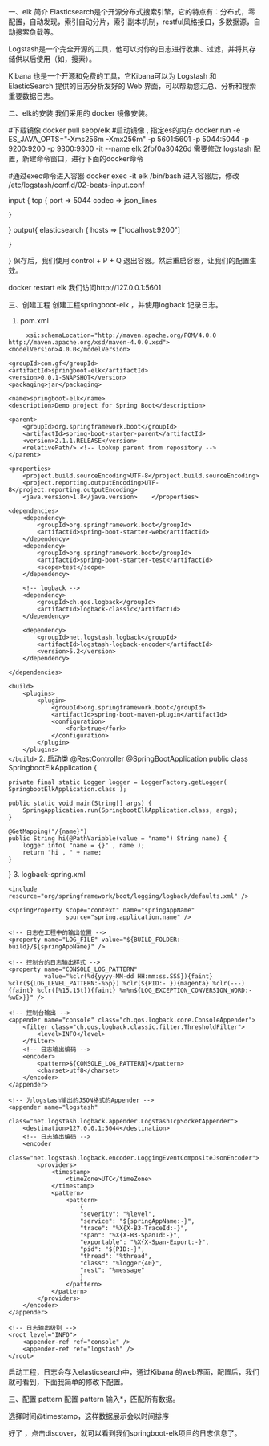 一、elk 简介
Elasticsearch是个开源分布式搜索引擎，它的特点有：分布式，零配置，自动发现，索引自动分片，索引副本机制，restful风格接口，多数据源，自动搜索负载等。

Logstash是一个完全开源的工具，他可以对你的日志进行收集、过滤，并将其存储供以后使用（如，搜索）。

Kibana 也是一个开源和免费的工具，它Kibana可以为 Logstash 和 ElasticSearch 提供的日志分析友好的 Web 界面，可以帮助您汇总、分析和搜索重要数据日志。

二、elk的安装
我们采用的 docker 镜像安装。

#下载镜像
docker pull sebp/elk
#启动镜像 , 指定es的内存
docker run -e ES_JAVA_OPTS="-Xms256m -Xmx256m" -p 5601:5601 -p 5044:5044 -p 9200:9200 -p 9300:9300 -it --name elk 2fbf0a30426d
需要修改 logstash 配置，新建命令窗口，进行下面的docker命令

#通过exec命令进入容器
docker exec -it elk /bin/bash
进入容器后，修改 /etc/logstash/conf.d/02-beats-input.conf

input {
    tcp {
        port => 5044
        codec => json_lines

    }

}
output{
    elasticsearch {
    hosts => ["localhost:9200"]

    }

}
保存后，我们使用 control + P + Q 退出容器。然后重启容器，让我们的配置生效。

docker restart elk
我们访问http://127.0.0.1:5601







三、创建工程
创建工程springboot-elk ，并使用logback 记录日志。

1. pom.xml
<?xml version="1.0" encoding="UTF-8"?><project xmlns="http://maven.apache.org/POM/4.0.0" xmlns:xsi="http://www.w3.org/2001/XMLSchema-instance"
         xsi:schemaLocation="http://maven.apache.org/POM/4.0.0 http://maven.apache.org/xsd/maven-4.0.0.xsd">
    <modelVersion>4.0.0</modelVersion>

    <groupId>com.gf</groupId>
    <artifactId>springboot-elk</artifactId>
    <version>0.0.1-SNAPSHOT</version>
    <packaging>jar</packaging>

    <name>springboot-elk</name>
    <description>Demo project for Spring Boot</description>

    <parent>
        <groupId>org.springframework.boot</groupId>
        <artifactId>spring-boot-starter-parent</artifactId>
        <version>2.1.1.RELEASE</version>
        <relativePath/> <!-- lookup parent from repository -->
    </parent>

    <properties>
        <project.build.sourceEncoding>UTF-8</project.build.sourceEncoding>
        <project.reporting.outputEncoding>UTF-8</project.reporting.outputEncoding>
        <java.version>1.8</java.version>    </properties>

    <dependencies>
        <dependency>
            <groupId>org.springframework.boot</groupId>
            <artifactId>spring-boot-starter-web</artifactId>
        </dependency>
        <dependency>
            <groupId>org.springframework.boot</groupId>
            <artifactId>spring-boot-starter-test</artifactId>
            <scope>test</scope>
        </dependency>

        <!-- logback -->
        <dependency>
            <groupId>ch.qos.logback</groupId>
            <artifactId>logback-classic</artifactId>
        </dependency>

        <dependency>
            <groupId>net.logstash.logback</groupId>
            <artifactId>logstash-logback-encoder</artifactId>
            <version>5.2</version>
        </dependency>

    </dependencies>

    <build>
        <plugins>
            <plugin>
                <groupId>org.springframework.boot</groupId>
                <artifactId>spring-boot-maven-plugin</artifactId>
                <configuration>
                    <fork>true</fork>
                </configuration>
            </plugin>
        </plugins>
    </build>

</project>
2. 启动类
@RestController
@SpringBootApplication
public class SpringbootElkApplication {

    private final static Logger logger = LoggerFactory.getLogger( SpringbootElkApplication.class );

    public static void main(String[] args) {
        SpringApplication.run(SpringbootElkApplication.class, args);
    }

    @GetMapping("/{name}")
    public String hi(@PathVariable(value = "name") String name) {
        logger.info( "name = {}" , name );
        return "hi , " + name;
    }

}
3. logback-spring.xml
<?xml version="1.0" encoding="UTF-8"?><!--该日志将日志级别不同的log信息保存到不同的文件中 --><configuration>
    <include resource="org/springframework/boot/logging/logback/defaults.xml" />

    <springProperty scope="context" name="springAppName"
                    source="spring.application.name" />

    <!-- 日志在工程中的输出位置 -->
    <property name="LOG_FILE" value="${BUILD_FOLDER:-build}/${springAppName}" />

    <!-- 控制台的日志输出样式 -->
    <property name="CONSOLE_LOG_PATTERN"
              value="%clr(%d{yyyy-MM-dd HH:mm:ss.SSS}){faint} %clr(${LOG_LEVEL_PATTERN:-%5p}) %clr(${PID:- }){magenta} %clr(---){faint} %clr([%15.15t]){faint} %m%n${LOG_EXCEPTION_CONVERSION_WORD:-%wEx}}" />

    <!-- 控制台输出 -->
    <appender name="console" class="ch.qos.logback.core.ConsoleAppender">
        <filter class="ch.qos.logback.classic.filter.ThresholdFilter">
            <level>INFO</level>
        </filter>
        <!-- 日志输出编码 -->
        <encoder>
            <pattern>${CONSOLE_LOG_PATTERN}</pattern>
            <charset>utf8</charset>
        </encoder>
    </appender>

    <!-- 为logstash输出的JSON格式的Appender -->
    <appender name="logstash"
              class="net.logstash.logback.appender.LogstashTcpSocketAppender">
        <destination>127.0.0.1:5044</destination>
        <!-- 日志输出编码 -->
        <encoder
                class="net.logstash.logback.encoder.LoggingEventCompositeJsonEncoder">
            <providers>
                <timestamp>
                    <timeZone>UTC</timeZone>
                </timestamp>
                <pattern>
                    <pattern>
                        {
                        "severity": "%level",
                        "service": "${springAppName:-}",
                        "trace": "%X{X-B3-TraceId:-}",
                        "span": "%X{X-B3-SpanId:-}",
                        "exportable": "%X{X-Span-Export:-}",
                        "pid": "${PID:-}",
                        "thread": "%thread",
                        "class": "%logger{40}",
                        "rest": "%message"
                        }                    
                    </pattern>
                </pattern>
            </providers>
        </encoder>
    </appender>

    <!-- 日志输出级别 -->
    <root level="INFO">
        <appender-ref ref="console" />
        <appender-ref ref="logstash" />
    </root>

</configuration>
启动工程，日志会存入elasticsearch中，通过Kibana 的web界面，配置后，我们就可看到，下面我简单的修改下配置。

三、配置 pattern
配置 pattern 输入*，匹配所有数据。







选择时间@timestamp，这样数据展示会以时间排序







好了 ，点击discover，就可以看到我们springboot-elk项目的日志信息了。




